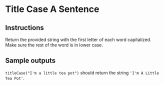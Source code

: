 # Title Case A Sentence 


## Instructions

Return the provided string with the first letter of each word capitalized. Make sure the rest of the word is in lower case.

## Sample outputs 

`titleCase("I'm a little tea pot")` should return the string `'I'm A Little Tea Pot'`.